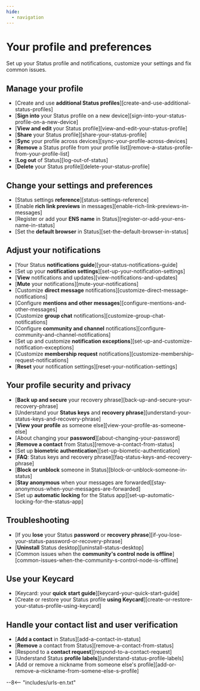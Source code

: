 ```yaml
---
hide:
  - navigation
---
```


# Your profile and preferences

Set up your Status profile and notifications, customize your settings and fix common issues.

## Manage your profile

- [Create and use **additional Status profiles**][create-and-use-additional-status-profiles]
- [**Sign into** your Status profile on a new device][sign-into-your-status-profile-on-a-new-device]
- [**View and edit** your Status profile][view-and-edit-your-status-profile]
- [**Share** your Status profile][share-your-status-profile]
- [**Sync** your profile across devices][sync-your-profile-across-devices]
- [**Remove** a Status profile from your profile list][remove-a-status-profile-from-your-profile-list]
- [**Log out** of Status][log-out-of-status]
- [**Delete** your Status profile][delete-your-status-profile]

## Change your settings and preferences

- [Status settings **reference**][status-settings-reference]
- [Enable **rich link previews** in messages][enable-rich-link-previews-in-messages]
- [Register or add your **ENS name** in Status][register-or-add-your-ens-name-in-status]
- [Set the **default browser** in Status][set-the-default-browser-in-status]

## Adjust your notifications

- [Your Status **notifications guide**][your-status-notifications-guide]
- [Set up your **notification settings**][set-up-your-notification-settings]
- [**View** notifications and updates][view-notifications-and-updates]
- [**Mute** your notifications][mute-your-notifications]
- [Customize **direct message** notifications][customize-direct-message-notifications]
- [Configure **mentions and other messages**][configure-mentions-and-other-messages]
- [Customize **group chat** notifications][customize-group-chat-notifications]
- [Configure **community and channel** notifications][configure-community-and-channel-notifications]
- [Set up and customize **notification exceptions**][set-up-and-customize-notification-exceptions]
- [Customize **membership request** notifications][customize-membership-request-notifications]
- [**Reset** your notification settings][reset-your-notification-settings]

## Your profile security and privacy

- [**Back up and secure** your recovery phrase][back-up-and-secure-your-recovery-phrase]
- [Understand your **Status keys** and **recovery phrase**][understand-your-status-keys-and-recovery-phrase]
- [**View your profile** as someone else][view-your-profile-as-someone-else]
- [About changing your **password**][about-changing-your-password]
- [**Remove a contact** from Status][remove-a-contact-from-status]
- [Set up **biometric authentication**][set-up-biometic-authentication]
- [**FAQ**: Status keys and recovery phrase][faq-status-keys-and-recovery-phrase]
- [**Block or unblock** someone in Status][block-or-unblock-someone-in-status]
- [**Stay anonymous** when your messages are forwarded][stay-anonymous-when-your-messages-are-forwarded]
- [Set up **automatic locking** for the Status app][set-up-automatic-locking-for-the-status-app]

## Troubleshooting

- [If you **lose** your Status **password** or **recovery phrase**][if-you-lose-your-status-password-or-recovery-phrase]
- [**Uninstall** Status desktop][uninstall-status-desktop]
- [Common issues when the **community's control node is offline**][common-issues-when-the-community-s-control-node-is-offline]

## Use your Keycard

- [Keycard: your **quick start guide**][keycard-your-quick-start-guide]
- [Create or restore your Status profile **using Keycard**][create-or-restore-your-status-profile-using-keycard]

## Handle your contact list and user verification

- [**Add a contact** in Status][add-a-contact-in-status]
- [**Remove** a contact from Status][remove-a-contact-from-status]
- [Respond to a **contact request**][respond-to-a-contact-request]
- [Understand Status **profile labels**][understand-status-profile-labels]
- [Add or remove a nickname from someone else's profile][add-or-remove-a-nickname-from-somene-else-s-profile]

--8<-- "includes/urls-en.txt"

